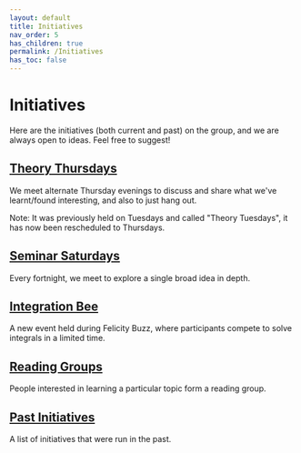 ```yaml
---
layout: default
title: Initiatives
nav_order: 5
has_children: true
permalink: /Initiatives
has_toc: false
---
```


Initiatives
===========
Here are the initiatives (both current and past) on the group, and we are always open to ideas. Feel free to suggest!

[Theory Thursdays](/Initiatives/TheoryThursdays)
----------------
We meet alternate Thursday evenings to discuss and share what we've learnt/found interesting, and also to just hang out.

Note: It was previously held on Tuesdays and called "Theory Tuesdays", it has now been rescheduled to Thursdays.

[Seminar Saturdays](/Initiatives/Seminar-Saturdays)
----------------
Every fortnight, we meet to explore a single broad idea in depth.

[Integration Bee](/Initiatives/IntegrationBee)
----------------
A new event held during Felicity Buzz, where participants compete to solve integrals in a limited time.

[Reading Groups](/Initiatives/ReadingGroups)
----------------
People interested in learning a particular topic form a reading group.

[Past Initiatives](/Initiatives/Past)
------------------------
A list of initiatives that were run in the past.
